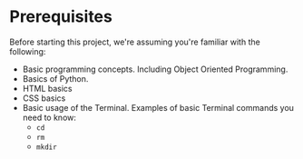 # Prerequisites
Before starting this project, we're assuming you're familiar with the following:
- Basic programming concepts. Including Object Oriented Programming.
- Basics of Python.
- HTML basics
- CSS basics
- Basic usage of the Terminal. Examples of basic Terminal commands you need to know:
    - `cd`
    - `rm`
    - `mkdir`